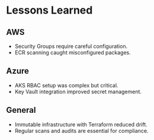 # Lessons Learned

## AWS
- Security Groups require careful configuration.
- ECR scanning caught misconfigured packages.

## Azure
- AKS RBAC setup was complex but critical.
- Key Vault integration improved secret management.

## General
- Immutable infrastructure with Terraform reduced drift.
- Regular scans and audits are essential for compliance.
